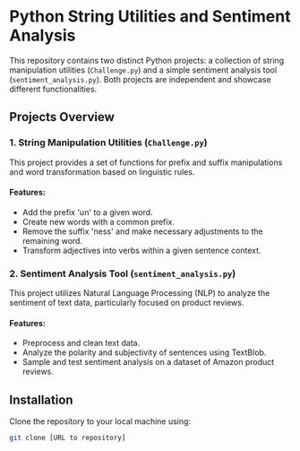 # Python String Utilities and Sentiment Analysis

This repository contains two distinct Python projects: a collection of string manipulation utilities (`Challenge.py`) and a simple sentiment analysis tool (`sentiment_analysis.py`). Both projects are independent and showcase different functionalities.

## Projects Overview

### 1. String Manipulation Utilities (`Challenge.py`)

This project provides a set of functions for prefix and suffix manipulations and word transformation based on linguistic rules.

#### Features:
- Add the prefix 'un' to a given word.
- Create new words with a common prefix.
- Remove the suffix 'ness' and make necessary adjustments to the remaining word.
- Transform adjectives into verbs within a given sentence context.

### 2. Sentiment Analysis Tool (`sentiment_analysis.py`)

This project utilizes Natural Language Processing (NLP) to analyze the sentiment of text data, particularly focused on product reviews.

#### Features:
- Preprocess and clean text data.
- Analyze the polarity and subjectivity of sentences using TextBlob.
- Sample and test sentiment analysis on a dataset of Amazon product reviews.

## Installation

Clone the repository to your local machine using:
```bash
git clone [URL to repository]
